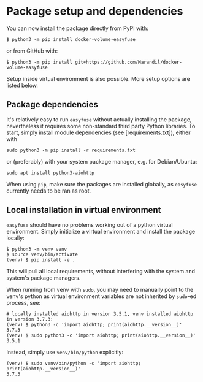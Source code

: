 # Package setup and dependencies

You can now install the package directly from PyPI with:

```
$ python3 -m pip install docker-volume-easyfuse
```

or from GitHub with:

```
$ python3 -m pip install git+https://github.com/Marandil/docker-volume-easyfuse
```

Setup inside virtual environment is also possible. More setup options are listed below.

## Package dependencies

It's relatively easy to run `easyfuse` without actually installing the package, nevertheless it 
requires some non-standard third party Python libraries. To start, simply install module dependencies 
(see [requirements.txt]), either with

```
sudo python3 -m pip install -r requirements.txt
```

or (preferably) with your system package manager, e.g. for Debian/Ubuntu:

```
sudo apt install python3-aiohttp
```

When using `pip`, make sure the packages are installed globally, as `easyfuse` currently needs to be ran as root.

## Local installation in virtual environment

`easyfuse` should have no problems working out of a python virtual environment.
Simply initialize a virtual environment and install the package locally:

```
$ python3 -m venv venv
$ source venv/bin/activate
(venv) $ pip install -e .
```

This will pull all local requirements, without interfering with the system and system's package
managers.

When running from venv with `sudo`, you may need to manually point to the venv's python as virtual
environment variables are not inherited by `sudo`-ed process, see:

```
# locally installed aiohttp in version 3.5.1, venv installed aiohttp in version 3.7.3:
(venv) $ python3 -c 'import aiohttp; print(aiohttp.__version__)'
3.7.3
(venv) $ sudo python3 -c 'import aiohttp; print(aiohttp.__version__)'
3.5.1
```

Instead, simply use `venv/bin/python` explicitly:

```
(venv) $ sudo venv/bin/python -c 'import aiohttp; print(aiohttp.__version__)'
3.7.3
```

